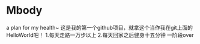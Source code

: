# Mbody
a plan for my health~
这是我的第一个github项目，就拿这个当作我在git上面的HelloWorld吧！
1.每天走路一万步以上
2.每天回家之后健身十五分钟
一阶段over

